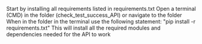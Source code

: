 Start by installing all requirements listed in requirements.txt
    Open a terminal (CMD) in the folder (check_test_success_API) or navigate to the folder
    When in the folder in the terminal use the following statement:
        "pip install -r requirements.txt"
    This will install all the required modules and dependencies needed for the API to work
    
